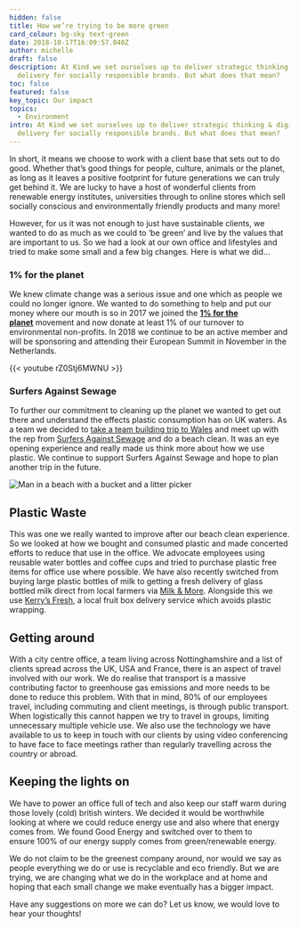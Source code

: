 ```yaml
---
hidden: false
title: How we’re trying to be more green
card_colour: bg-sky text-green
date: 2018-10-17T16:09:57.040Z
author: michelle
draft: false
description: At Kind we set ourselves up to deliver strategic thinking & digital
  delivery for socially responsible brands. But what does that mean?
toc: false
featured: false
key_topic: Our impact
topics:
  - Environment
intro: At Kind we set ourselves up to deliver strategic thinking & digital
  delivery for socially responsible brands. But what does that mean?
---
```

In short, it means we choose to work with a client base that sets out to do good. Whether that’s good things for people, culture, animals or the planet, as long as it leaves a positive footprint for future generations we can truly get behind it. We are lucky to have a host of wonderful clients from renewable energy institutes, universities through to online stores which sell socially conscious and environmentally friendly products and many more!

However, for us it was not enough to just have sustainable clients, we wanted to do as much as we could to ​‘be green’ and live by the values that are important to us. So we had a look at our own office and lifestyles and tried to make some small and a few big changes. Here is what we did… 

### 1% for the planet

We knew climate change was a serious issue and one which as people we could no longer ignore. We wanted to do something to help and put our money where our mouth is so in 2017 we joined the **[1% for the planet](http://www.onepercentfortheplanet.org/)** movement and now donate at least 1% of our turnover to environmental non-profits. In 2018 we continue to be an active member and will be sponsoring and attending their European Summit in November in the Netherlands. 

{{< youtube rZ0Stj6MWNU >}}

### Surfers Against Sewage

To further our commitment to cleaning up the planet we wanted to get out there and understand the effects plastic consumption has on UK waters. As a team we decided to [take a team building trip to Wales](https://madebykind.com/blog/kind-go-wild-in-wales) and meet up with the rep from [Surfers Against Sewage](https://www.sas.org.uk/) and do a beach clean. It was an eye opening experience and really made us think more about how we use plastic. We continue to support Surfers Against Sewage and hope to plan another trip in the future.

![Man in a beach with a bucket and a litter picker](../images/img_8048.jpg)

## Plastic Waste

This was one we really wanted to improve after our beach clean experience. So we looked at how we bought and consumed plastic and made concerted efforts to reduce that use in the office. We advocate employees using reusable water bottles and coffee cups and tried to purchase plastic free items for office use where possible. We have also recently switched from buying large plastic bottles of milk to getting a fresh delivery of glass bottled milk direct from local farmers via [Milk & More](https://www.milkandmore.co.uk/). Alongside this we use [Kerry’s Fresh](https://www.kerrysfresh.co.uk/), a local fruit box delivery service which avoids plastic wrapping.

## Getting around

With a city centre office, a team living across Nottinghamshire and a list of clients spread across the UK, USA and France, there is an aspect of travel involved with our work. We do realise that transport is a massive contributing factor to greenhouse gas emissions and more needs to be done to reduce this problem. With that in mind, 80% of our employees travel, including commuting and client meetings, is through public transport. When logistically this cannot happen we try to travel in groups, limiting unnecessary multiple vehicle use. We also use the technology we have available to us to keep in touch with our clients by using video conferencing to have face to face meetings rather than regularly travelling across the country or abroad. 

## Keeping the lights on

We have to power an office full of tech and also keep our staff warm during those lovely (cold) british winters. We decided it would be worthwhile looking at where we could reduce energy use and also where that energy comes from. We found Good Energy and switched over to them to ensure 100% of our energy supply comes from green/​renewable energy.

We do not claim to be the greenest company around, nor would we say as people everything we do or use is recyclable and eco friendly. But we are trying, we are changing what we do in the workplace and at home and hoping that each small change we make eventually has a bigger impact.

Have any suggestions on more we can do? Let us know, we would love to hear your thoughts!